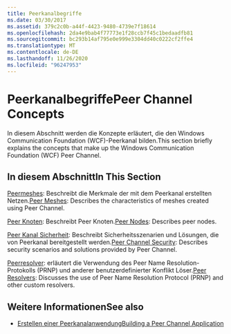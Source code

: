 ```yaml
---
title: Peerkanalbegriffe
ms.date: 03/30/2017
ms.assetid: 379c2c0b-a44f-4423-9480-4739e7f18614
ms.openlocfilehash: 2da4e9bab4f77773e1f28ccb7f45c1bedaadfb81
ms.sourcegitcommit: bc293b14af795e0e999e3304dd40c0222cf2ffe4
ms.translationtype: MT
ms.contentlocale: de-DE
ms.lasthandoff: 11/26/2020
ms.locfileid: "96247953"
---
```

# <a name="peer-channel-concepts"></a><span data-ttu-id="ccb3e-102">Peerkanalbegriffe</span><span class="sxs-lookup"><span data-stu-id="ccb3e-102">Peer Channel Concepts</span></span>

<span data-ttu-id="ccb3e-103">In diesem Abschnitt werden die Konzepte erläutert, die den Windows Communication Foundation (WCF)-Peerkanal bilden.</span><span class="sxs-lookup"><span data-stu-id="ccb3e-103">This section briefly explains the concepts that make up the Windows Communication Foundation (WCF) Peer Channel.</span></span>  
  
## <a name="in-this-section"></a><span data-ttu-id="ccb3e-104">In diesem Abschnitt</span><span class="sxs-lookup"><span data-stu-id="ccb3e-104">In This Section</span></span>  

 <span data-ttu-id="ccb3e-105">[Peermeshes](peer-meshes.md): Beschreibt die Merkmale der mit dem Peerkanal erstellten Netzen.</span><span class="sxs-lookup"><span data-stu-id="ccb3e-105">[Peer Meshes](peer-meshes.md):  Describes the characteristics of meshes created using Peer Channel.</span></span>  
  
 <span data-ttu-id="ccb3e-106">[Peer Knoten](peer-nodes.md): Beschreibt Peer Knoten.</span><span class="sxs-lookup"><span data-stu-id="ccb3e-106">[Peer Nodes](peer-nodes.md):  Describes peer nodes.</span></span>  
  
 <span data-ttu-id="ccb3e-107">[Peer Kanal Sicherheit](peer-channel-security.md): Beschreibt Sicherheitsszenarien und Lösungen, die von Peerkanal bereitgestellt werden.</span><span class="sxs-lookup"><span data-stu-id="ccb3e-107">[Peer Channel Security](peer-channel-security.md):  Describes security scenarios and solutions provided by Peer Channel.</span></span>  
  
 <span data-ttu-id="ccb3e-108">[Peerresolver](peer-resolvers.md): erläutert die Verwendung des Peer Name Resolution-Protokolls (PRNP) und anderer benutzerdefinierter Konflikt Löser.</span><span class="sxs-lookup"><span data-stu-id="ccb3e-108">[Peer Resolvers](peer-resolvers.md):  Discusses the use of Peer Name Resolution Protocol (PRNP) and other custom resolvers.</span></span>  
  
## <a name="see-also"></a><span data-ttu-id="ccb3e-109">Weitere Informationen</span><span class="sxs-lookup"><span data-stu-id="ccb3e-109">See also</span></span>

- [<span data-ttu-id="ccb3e-110">Erstellen einer Peerkanalanwendung</span><span class="sxs-lookup"><span data-stu-id="ccb3e-110">Building a Peer Channel Application</span></span>](building-a-peer-channel-application.md)
